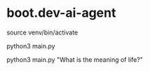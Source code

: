 # boot.dev-ai-agent
source venv/bin/activate

python3 main.py

python3 main.py "What is the meaning of life?"